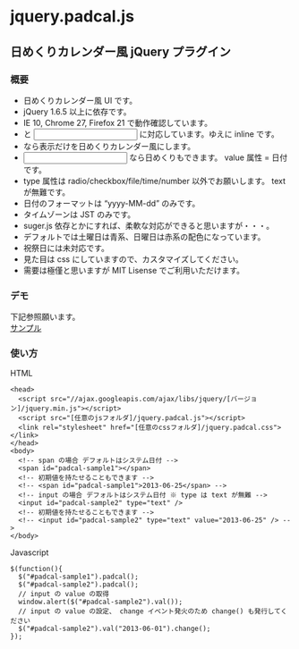 jquery.padcal.js
================

## 日めくりカレンダー風 jQuery プラグイン

### 概要

* 日めくりカレンダー風 UI です。
* jQuery 1.6.5 以上に依存です。
* IE 10, Chrome 27, Firefox 21 で動作確認しています。
* <span> と <input> に対応しています。ゆえに inline です。
* <span> なら表示だけを日めくりカレンダー風にします。
* <input> なら日めくりもできます。 value 属性 = 日付です。
* type 属性は radio/checkbox/file/time/number 以外でお願いします。 text が無難です。
* 日付のフォーマットは “yyyy-MM-dd” のみです。
* タイムゾーンは JST のみです。
* suger.js 依存とかにすれば、柔軟な対応ができると思いますが・・・。
* デフォルトでは土曜日は青系、日曜日は赤系の配色になっています。
* 祝祭日には未対応です。
* 見た目は css にしていますので、カスタマイズしてください。
* 需要は極僅と思いますが MIT Lisense でご利用いただけます。

### デモ
下記参照願います。  
[サンプル](http://goo.gl/l8U0u "サンプル")

### 使い方
HTML  

    <head>
      <script src="//ajax.googleapis.com/ajax/libs/jquery/[バージョン]/jquery.min.js"></script>
      <script src="[任意のjsフォルダ]/jquery.padcal.js"></script>
      <link rel="stylesheet" href="[任意のcssフォルダ]/jquery.padcal.css"></link>
    </head>
    <body>
      <!-- span の場合 デフォルトはシステム日付 -->
      <span id="padcal-sample1"></span>
      <!-- 初期値を持たせることもできます -->
      <!-- <span id="padcal-sample1">2013-06-25</span> -->
      <!-- input の場合 デフォルトはシステム日付 ※ type は text が無難 -->
      <input id="padcal-sample2" type="text" />
      <!-- 初期値を持たせることもできます -->
      <!-- <input id="padcal-sample2" type="text" value="2013-06-25" /> -->
    </body>

Javascript  

    $(function(){
      $("#padcal-sample1").padcal();
      $("#padcal-sample2").padcal();
      // input の value の取得
      window.alert($("#padcal-sample2").val());
      // input の value の設定、 change イベント発火のため change() も発行してください
      $("#padcal-sample2").val("2013-06-01").change();
    });
